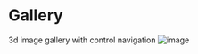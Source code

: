 # Gallery
3d image gallery with control navigation
![image](https://github.com/user-attachments/assets/ad800319-e1f4-48f2-90eb-0dc246e2c539)
